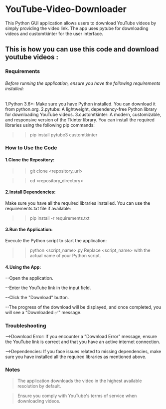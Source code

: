 # YouTube-Video-Downloader
This Python GUI application allows users to download YouTube videos by simply providing the video link. The app uses pytube for downloading videos and customtkinter for the user interface.


## This is how you can use this code and download youtube videos :
### Requirements 
###### Before running the application, ensure you have the following requirements installed:

1.Python 3.6+: Make sure you have Python installed. You can download it from python.org.
2.pytube: A lightweight, dependency-free Python library for downloading YouTube videos.
3.customtkinter: A modern, customizable, and responsive version of the Tkinter library.
You can install the required libraries using the following pip commands:
>>pip install pytube3 customtkinter
### How to Use the Code
#### 1.Clone the Repository:
>>git clone <repository_url>

>>cd <repository_directory>
#### 2.Install Dependencies:
Make sure you have all the required libraries installed. You can use the requirements.txt file if available:
>>pip install -r requirements.txt

#### 3.Run the Application:
Execute the Python script to start the application:
>>python <script_name>.py
Replace <script_name> with the actual name of your Python script.
#### 4.Using the App:
--Open the application.

--Enter the YouTube link in the input field.

--Click the "Download" button.

--The progress of the download will be displayed, and once completed, you will see a "Downloaded ✅" message.

### Troubleshooting
-->Download Error: If you encounter a "Download Error" message, ensure the YouTube link is correct and that you have an active internet connection.

-->Dependencies: If you face issues related to missing dependencies, make sure you have installed all the required libraries as mentioned above.

### Notes
>The application downloads the video in the highest available resolution by default.

>Ensure you comply with YouTube's terms of service when downloading videos.
